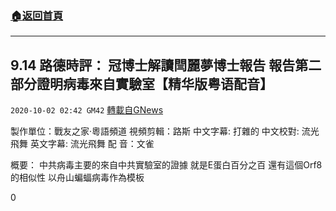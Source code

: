 ###  [:house:返回首頁](https://github.com/ourhimalayas/txt)
---

## 9.14 路德時評： 冠博士解讀閆麗夢博士報告 報告第二部分證明病毒來自實驗室【精华版粤语配音】
`2020-10-02 02:42 GM42` [轉載自GNews](https://gnews.org/zh-hant/397015/)

製作單位：戰友之家·粵語頻道
視頻剪輯：路斯
中文字幕: 打雜的
中文校對: 流光飛舞
英文字幕: 流光飛舞
配 音：文雀



概要：
中共病毒主要的來自中共實驗室的證據 就是E蛋白百分之百 還有這個Orf8的相似性 以舟山蝙蝠病毒作為模板

0
